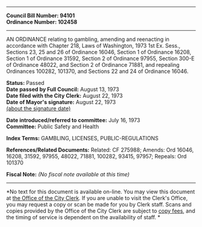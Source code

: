 * * * * *  
  
**Council Bill Number: [](#h0)[](#h2)94101**   
**Ordinance Number: 102458**  
  
* * * * *  
  
AN ORDINANCE relating to gambling, amending and reenacting in accordance with Chapter 218, Laws of Washington, 1973 1st Ex. Sess., Sections 23, 25 and 26 of Ordinance 16046, Section 1 of Ordinance 16208, Section 1 of Ordinance 31592, Section 2 of Ordinance 97955, Section 300-E of Ordinance 48022, and Section 2 of Ordinance 71881, and repealing Ordinances 100282, 101370, and Sections 22 and 24 of Ordinance 16046.  
  
**Status:** Passed   
**Date passed by Full Council:** August 13, 1973   
**Date filed with the City Clerk:** August 22, 1973   
**Date of Mayor's signature:** August 22, 1973   
[(about the signature date)](/~public/approvaldate.htm)   
  
  
**Date introduced/referred to committee:** July 16, 1973   
**Committee:** Public Safety and Health   
  
**Index Terms:** GAMBLING, LICENSES, PUBLIC-REGULATIONS  
  
**References/Related Documents:** Related: CF 275988; Amends: Ord 16046, 16208, 31592, 97955, 48022, 71881, 100282, 93415, 97957; Repeals: Ord 101370  
  
**Fiscal Note:** *(No fiscal note available at this time)*  
  
* * * * *  
  
*No text for this document is available on-line. You may view this document at [the Office of the City Clerk](http://www.seattle.gov/leg/clerk/contactUs.htm). If you are unable to visit the Clerk's Office, you may request a copy or scan be made for you by Clerk staff. Scans and copies provided by the Office of the City Clerk are subject to [copy fees](http://clerk.seattle.gov/~public/clerkfees.htm), and the timing of service is dependent on the availability of staff. *  
  
  
